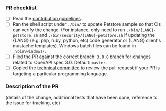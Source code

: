 ### PR checklist

- [ ] Read the [contribution guidelines](https://github.com/swagger-api/swagger-codegen/blob/master/CONTRIBUTING.md).
- [ ] Ran the shell script under `./bin/` to update Petstore sample so that CIs can verify the change. (For instance, only need to run `./bin/{LANG}-petstore.sh` and `./bin/security/{LANG}-petstore.sh` if updating the {LANG} (e.g. php, ruby, python, etc) code generator or {LANG} client's mustache templates). Windows batch files can be found in `.\bin\windows\`.
- [ ] Filed the PR against the correct branch: `3.0.0` branch for changes related to OpenAPI spec 3.0. Default: `master`.
- [ ] Copied the [technical committee](https://github.com/swagger-api/swagger-codegen/#swagger-codegen-technical-committee) to review the pull request if your PR is targeting a particular programming language.

### Description of the PR

(details of the change, additional tests that have been done, reference to the issue for tracking, etc)

